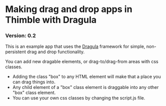 # Making drag and drop apps in Thimble with Dragula

### Version: 0.2

This is an example app that uses the [Dragula](https://github.com/bevacqua/dragula) framework for simple, non-persistent drag and drop functionality.

You can add new dragable elements, or drag-to/drag-from areas with css classes.

- Adding the class "box" to any HTML element will make that a place you can drag things into.
- Any child element of a "box" class element is draggable into any other "box" class element.
- You can use your own css classes by changing the script.js file.
